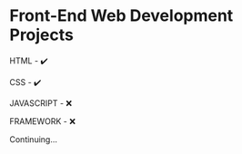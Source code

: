 # Front-End Web Development Projects

HTML - ✔️ 

CSS - ✔️ 

JAVASCRIPT - ❌

FRAMEWORK - ❌

Continuing...
